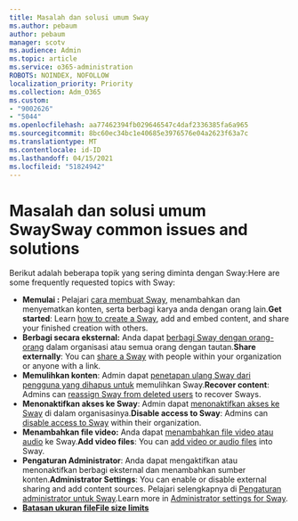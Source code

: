 ```yaml
---
title: Masalah dan solusi umum Sway
ms.author: pebaum
author: pebaum
manager: scotv
ms.audience: Admin
ms.topic: article
ms.service: o365-administration
ROBOTS: NOINDEX, NOFOLLOW
localization_priority: Priority
ms.collection: Adm_O365
ms.custom:
- "9002626"
- "5044"
ms.openlocfilehash: aa77462394fb029646547c4daf2336385fa6a965
ms.sourcegitcommit: 8bc60ec34bc1e40685e3976576e04a2623f63a7c
ms.translationtype: MT
ms.contentlocale: id-ID
ms.lasthandoff: 04/15/2021
ms.locfileid: "51824942"
---
```

# <a name="sway-common-issues-and-solutions"></a><span data-ttu-id="9d1ce-102">Masalah dan solusi umum Sway</span><span class="sxs-lookup"><span data-stu-id="9d1ce-102">Sway common issues and solutions</span></span>

<span data-ttu-id="9d1ce-103">Berikut adalah beberapa topik yang sering diminta dengan Sway:</span><span class="sxs-lookup"><span data-stu-id="9d1ce-103">Here are some frequently requested topics with Sway:</span></span>

- <span data-ttu-id="9d1ce-104">**Memulai :** Pelajari [cara membuat Sway](https://support.office.com/article/getting-started-with-sway-2076c468-63f4-4a89-ae5f-424796714a8a), menambahkan dan menyematkan konten, serta berbagi karya anda dengan orang lain.</span><span class="sxs-lookup"><span data-stu-id="9d1ce-104">**Get started**: Learn [how to create a Sway](https://support.office.com/article/getting-started-with-sway-2076c468-63f4-4a89-ae5f-424796714a8a), add and embed content, and share your finished creation with others.</span></span>
- <span data-ttu-id="9d1ce-105">**Berbagi secara eksternal:** Anda dapat [berbagi Sway dengan orang-orang](https://support.microsoft.com/en-us/office/share-your-sway-1cf853b8-ef7e-46b0-b704-003e58d28998?ui=en-us&rs=en-us&ad=us) dalam organisasi atau semua orang dengan tautan.</span><span class="sxs-lookup"><span data-stu-id="9d1ce-105">**Share externally**:  You can [share a Sway](https://support.microsoft.com/en-us/office/share-your-sway-1cf853b8-ef7e-46b0-b704-003e58d28998?ui=en-us&rs=en-us&ad=us) with people within your organization or anyone with a link.</span></span>
- <span data-ttu-id="9d1ce-106">**Memulihkan konten**: Admin dapat [penetapan ulang Sway dari pengguna yang dihapus untuk](https://support.office.com/article/Reassign-Sways-from-a-deleted-user-account-Admin-Help-9580E618-3C3E-4D28-A6EF-74C00A997248) memulihkan Sway.</span><span class="sxs-lookup"><span data-stu-id="9d1ce-106">**Recover content**: Admins can [reassign Sway from deleted users](https://support.office.com/article/Reassign-Sways-from-a-deleted-user-account-Admin-Help-9580E618-3C3E-4D28-A6EF-74C00A997248) to recover Sways.</span></span>
- <span data-ttu-id="9d1ce-107">**Menonaktifkan akses ke Sway**: Admin dapat [menonaktifkan akses ke Sway](https://docs.microsoft.com/office365/enterprise/powershell/disable-access-to-sway-with-office-365-powershell) di dalam organisasinya.</span><span class="sxs-lookup"><span data-stu-id="9d1ce-107">**Disable access to Sway**: Admins can [disable access to Sway](https://docs.microsoft.com/office365/enterprise/powershell/disable-access-to-sway-with-office-365-powershell) within their organization.</span></span>
- <span data-ttu-id="9d1ce-108">**Menambahkan file video:** Anda dapat [menambahkan file video atau audio](https://support.office.com/article/Add-video-and-audio-files-into-Sway-d2f14842-e103-49c0-9da2-0fbcfcad381f) ke Sway.</span><span class="sxs-lookup"><span data-stu-id="9d1ce-108">**Add video files**: You can [add video or audio files](https://support.office.com/article/Add-video-and-audio-files-into-Sway-d2f14842-e103-49c0-9da2-0fbcfcad381f) into Sway.</span></span>
- <span data-ttu-id="9d1ce-109">**Pengaturan Administrator**: Anda dapat mengaktifkan atau menonaktifkan berbagi eksternal dan menambahkan sumber konten.</span><span class="sxs-lookup"><span data-stu-id="9d1ce-109">**Administrator Settings**: You can enable or disable external sharing and add content sources.</span></span> <span data-ttu-id="9d1ce-110">Pelajari selengkapnya di [Pengaturan administrator untuk Sway](https://support.office.com/article/Administrator-settings-for-Sway-d298e79b-b6ab-44c6-9239-aa312f5784d4).</span><span class="sxs-lookup"><span data-stu-id="9d1ce-110">Learn more in [Administrator settings for Sway](https://support.office.com/article/Administrator-settings-for-Sway-d298e79b-b6ab-44c6-9239-aa312f5784d4).</span></span>
- <span data-ttu-id="9d1ce-111">**[Batasan ukuran file](https://support.office.com/article/File-size-limits-in-Sway-4db21bc6-b42b-499f-9272-66e089db109f)**</span><span class="sxs-lookup"><span data-stu-id="9d1ce-111">**[File size limits](https://support.office.com/article/File-size-limits-in-Sway-4db21bc6-b42b-499f-9272-66e089db109f)**</span></span>
